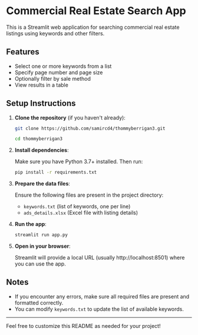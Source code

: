 # Commercial Real Estate Search App

This is a Streamlit web application for searching commercial real estate listings using keywords and other filters.

## Features

- Select one or more keywords from a list
- Specify page number and page size
- Optionally filter by sale method
- View results in a table

## Setup Instructions

1. **Clone the repository** (if you haven't already):

   ```bash
   git clone https://github.com/samircd4/thommyberrigan3.git

   cd thommyberrigan3
   ```

2. **Install dependencies**:

   Make sure you have Python 3.7+ installed. Then run:

   ```bash
   pip install -r requirements.txt
   ```

3. **Prepare the data files**:

   Ensure the following files are present in the project directory:

   - `keywords.txt` (list of keywords, one per line)
   - `ads_details.xlsx` (Excel file with listing details)

4. **Run the app**:

   ```bash
   streamlit run app.py
   ```

5. **Open in your browser**:

   Streamlit will provide a local URL (usually http://localhost:8501) where you can use the app.

## Notes

- If you encounter any errors, make sure all required files are present and formatted correctly.
- You can modify `keywords.txt` to update the list of available keywords.

---

Feel free to customize this README as needed for your project!
